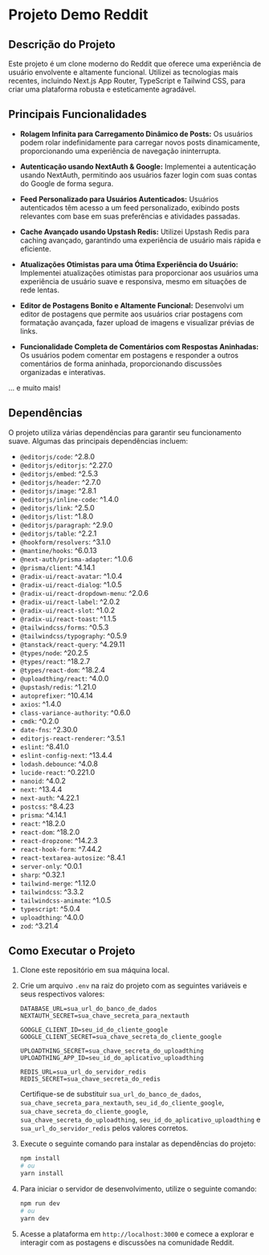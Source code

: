 # Projeto Demo Reddit

## Descrição do Projeto

Este projeto é um clone moderno do Reddit que oferece uma experiência de usuário envolvente e altamente funcional. Utilizei as tecnologias mais recentes, incluindo Next.js App Router, TypeScript e Tailwind CSS, para criar uma plataforma robusta e esteticamente agradável.

## Principais Funcionalidades

- **Rolagem Infinita para Carregamento Dinâmico de Posts:** Os usuários podem rolar indefinidamente para carregar novos posts dinamicamente, proporcionando uma experiência de navegação ininterrupta.

- **Autenticação usando NextAuth & Google:** Implementei a autenticação usando NextAuth, permitindo aos usuários fazer login com suas contas do Google de forma segura.

- **Feed Personalizado para Usuários Autenticados:** Usuários autenticados têm acesso a um feed personalizado, exibindo posts relevantes com base em suas preferências e atividades passadas.

- **Cache Avançado usando Upstash Redis:** Utilizei Upstash Redis para caching avançado, garantindo uma experiência de usuário mais rápida e eficiente.

- **Atualizações Otimistas para uma Ótima Experiência do Usuário:** Implementei atualizações otimistas para proporcionar aos usuários uma experiência de usuário suave e responsiva, mesmo em situações de rede lentas.

- **Editor de Postagens Bonito e Altamente Funcional:** Desenvolvi um editor de postagens que permite aos usuários criar postagens com formatação avançada, fazer upload de imagens e visualizar prévias de links.

- **Funcionalidade Completa de Comentários com Respostas Aninhadas:** Os usuários podem comentar em postagens e responder a outros comentários de forma aninhada, proporcionando discussões organizadas e interativas.

... e muito mais!

## Dependências

O projeto utiliza várias dependências para garantir seu funcionamento suave. Algumas das principais dependências incluem:

- `@editorjs/code`: ^2.8.0
- `@editorjs/editorjs`: ^2.27.0
- `@editorjs/embed`: ^2.5.3
- `@editorjs/header`: ^2.7.0
- `@editorjs/image`: ^2.8.1
- `@editorjs/inline-code`: ^1.4.0
- `@editorjs/link`: ^2.5.0
- `@editorjs/list`: ^1.8.0
- `@editorjs/paragraph`: ^2.9.0
- `@editorjs/table`: ^2.2.1
- `@hookform/resolvers`: ^3.1.0
- `@mantine/hooks`: ^6.0.13
- `@next-auth/prisma-adapter`: ^1.0.6
- `@prisma/client`: ^4.14.1
- `@radix-ui/react-avatar`: ^1.0.4
- `@radix-ui/react-dialog`: ^1.0.5
- `@radix-ui/react-dropdown-menu`: ^2.0.6
- `@radix-ui/react-label`: ^2.0.2
- `@radix-ui/react-slot`: ^1.0.2
- `@radix-ui/react-toast`: ^1.1.5
- `@tailwindcss/forms`: ^0.5.3
- `@tailwindcss/typography`: ^0.5.9
- `@tanstack/react-query`: ^4.29.11
- `@types/node`: ^20.2.5
- `@types/react`: ^18.2.7
- `@types/react-dom`: ^18.2.4
- `@uploadthing/react`: ^4.0.0
- `@upstash/redis`: ^1.21.0
- `autoprefixer`: ^10.4.14
- `axios`: ^1.4.0
- `class-variance-authority`: ^0.6.0
- `cmdk`: ^0.2.0
- `date-fns`: ^2.30.0
- `editorjs-react-renderer`: ^3.5.1
- `eslint`: ^8.41.0
- `eslint-config-next`: ^13.4.4
- `lodash.debounce`: ^4.0.8
- `lucide-react`: ^0.221.0
- `nanoid`: ^4.0.2
- `next`: ^13.4.4
- `next-auth`: ^4.22.1
- `postcss`: ^8.4.23
- `prisma`: ^4.14.1
- `react`: ^18.2.0
- `react-dom`: ^18.2.0
- `react-dropzone`: ^14.2.3
- `react-hook-form`: ^7.44.2
- `react-textarea-autosize`: ^8.4.1
- `server-only`: ^0.0.1
- `sharp`: ^0.32.1
- `tailwind-merge`: ^1.12.0
- `tailwindcss`: ^3.3.2
- `tailwindcss-animate`: ^1.0.5
- `typescript`: ^5.0.4
- `uploadthing`: ^4.0.0
- `zod`: ^3.21.4

## Como Executar o Projeto

1. Clone este repositório em sua máquina local.
2. Crie um arquivo `.env` na raiz do projeto com as seguintes variáveis e seus respectivos valores:

   ```env
   DATABASE_URL=sua_url_do_banco_de_dados
   NEXTAUTH_SECRET=sua_chave_secreta_para_nextauth

   GOOGLE_CLIENT_ID=seu_id_do_cliente_google
   GOOGLE_CLIENT_SECRET=sua_chave_secreta_do_cliente_google

   UPLOADTHING_SECRET=sua_chave_secreta_do_uploadthing
   UPLOADTHING_APP_ID=seu_id_do_aplicativo_uploadthing

   REDIS_URL=sua_url_do_servidor_redis
   REDIS_SECRET=sua_chave_secreta_do_redis
   ```

   Certifique-se de substituir `sua_url_do_banco_de_dados`, `sua_chave_secreta_para_nextauth`, `seu_id_do_cliente_google`, `sua_chave_secreta_do_cliente_google`, `sua_chave_secreta_do_uploadthing`, `seu_id_do_aplicativo_uploadthing` e `sua_url_do_servidor_redis` pelos valores corretos.

3. Execute o seguinte comando para instalar as dependências do projeto:

   ```bash
   npm install
   # ou
   yarn install
   ```

4. Para iniciar o servidor de desenvolvimento, utilize o seguinte comando:

   ```bash
   npm run dev
   # ou
   yarn dev
   ```

5. Acesse a plataforma em `http://localhost:3000` e comece a explorar e interagir com as postagens e discussões na comunidade Reddit.
